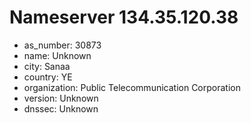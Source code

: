 # Nameserver 134.35.120.38

* as_number: 30873
* name: Unknown
* city: Sanaa
* country: YE
* organization: Public Telecommunication Corporation
* version: Unknown
* dnssec: Unknown
